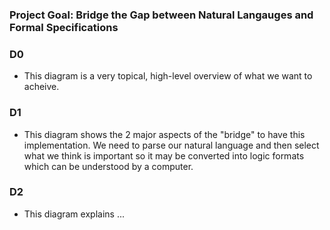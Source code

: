 ### Project Goal: Bridge the Gap between Natural Langauges and Formal Specifications

### D0
 * This diagram is a very topical, high-level overview of what we want to acheive.
### D1
  * This diagram shows the 2 major aspects of the "bridge" to have this implementation. We need to parse our natural language and then select what we think is important so it may be converted into logic formats which can be understood by a computer.
  
 ### D2
  * This diagram explains ...
